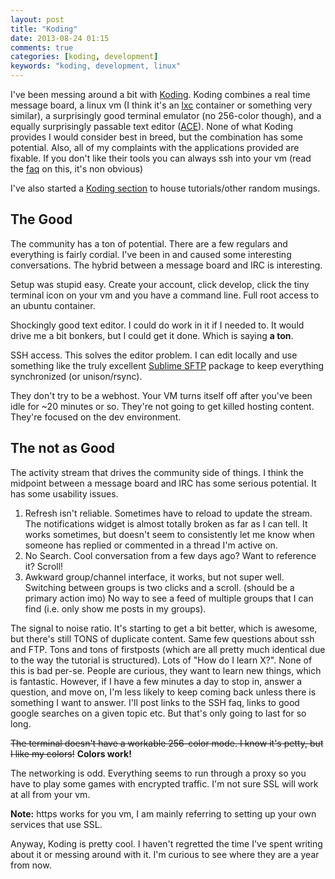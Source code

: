 ```yaml
---
layout: post
title: "Koding"
date: 2013-08-24 01:15
comments: true
categories: [koding, development]
keywords: "koding, development, linux"
---
```

I've been messing around a bit with [Koding](http://www.koding.com/). Koding combines a real time message board, a linux vm (I think it's an [lxc](http://lxc.sourceforge.net/) container or something very similar), a surprisingly good terminal emulator (no 256-color though), and a equally surprisingly passable text editor ([ACE](http://ace.c9.io/#nav=about)).  None of what Koding provides I would consider best in breed, but the combination has some potential.  Also, all of my complaints with the applications provided are fixable.  If you don't like their tools you can always ssh into your vm  (read the [faq](http://koding.github.io/docs/guides/ssh-into-your-vm/) on this, it's non obvious)

I've also started a [Koding section](Koding/) to house tutorials/other random musings.

The Good
-----
The community has a ton of potential.  There are a few regulars and everything is fairly cordial.  I've been in and caused some interesting conversations.  The hybrid between a message board and IRC is interesting.  

Setup was stupid easy.  Create your account, click develop, click the tiny terminal icon on your vm and you have a command line.  Full root access to an ubuntu container.  

Shockingly good text editor.  I could do work in it if I needed to.  It would drive me a bit bonkers, but I could get it done.  Which is saying **a ton**.  

SSH access.  This solves the editor problem.  I can edit locally and use something like the truly excellent [Sublime SFTP](http://koding.github.io/docs/guides/ssh-into-your-vm/) package to keep everything synchronized (or unison/rsync).  

They don't try to be a webhost.  Your VM turns itself off after you've been idle for ~20 minutes or so.  They're not going to get killed hosting content.  They're focused on the dev environment.  

The not as Good
---------------
The activity stream that drives the community side of things.  I think the midpoint between a message board and IRC has some serious potential.  It has some usability issues.

1. Refresh isn't reliable.  Sometimes have to reload to update the stream.  The notifications widget is almost totally broken as far as I can tell.  It works sometimes, but doesn't seem to consistently let me know when someone has replied or commented in a thread I'm active on.
2. No Search. Cool conversation from a few days ago?  Want to reference it?  Scroll!
3. Awkward group/channel interface, it works, but not super well.  Switching between groups is two clicks and a scroll. (should be a primary action imo) No way to see a feed of multiple groups that I can find (i.e. only show me posts in my groups).

The signal to noise ratio.  It's starting to get a bit better, which is awesome, but there's still TONS of duplicate content.  Same few questions about ssh and FTP.  Tons and tons of firstposts (which are all pretty much identical due to the way the tutorial is structured). Lots of "How do I learn X?".  None of this is bad per-se.  People are curious, they want to learn new things, which is fantastic.  However, if I have a few minutes a day to stop in, answer a question, and move on, I'm less likely to keep coming back unless there is something I want to answer.  I'll post links to the SSH faq, links to good google searches on a given topic etc.  But that's only going to last for so long.

<del>The terminal doesn't have a workable 256-color mode.  I know it's petty, but I like my colors!</del>  **Colors work!**

The networking is odd.  Everything seems to run through a proxy so you have to play some games with encrypted traffic.  I'm not sure SSL will work at all from your vm. 

**Note:** https works for you vm, I am mainly referring to setting up your own services that use SSL.


Anyway, Koding is pretty cool.  I haven't regretted the time I've spent writing about it or messing around with it.  I'm curious to see where they are a year from now.



